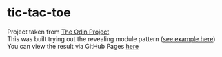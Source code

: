 # tic-tac-toe  
Project taken from [The Odin Project](https://www.theodinproject.com/courses/javascript/lessons/tic-tac-toe-javascript?ref=lnav)  
This was built trying out the revealing module pattern ([see example here](https://gist.github.com/zcaceres/bb0eec99c02dda6aac0e041d0d4d7bf2))  
You can view the result via GitHub Pages [here](https://sim-frpt.github.io/tic-tac-toe/)
